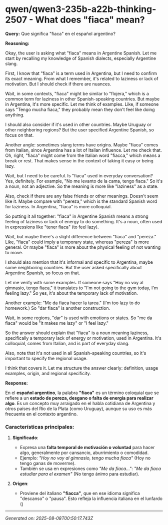 # qwen/qwen3-235b-a22b-thinking-2507 - What does "fiaca" mean?

**Query:** Que significa "fiaca" en el español argentino?

**Reasoning:**


Okay, the user is asking what "fiaca" means in Argentine Spanish. Let me start by recalling my knowledge of Spanish dialects, especially Argentine slang.

First, I know that "fiaca" is a term used in Argentina, but I need to confirm its exact meaning. From what I remember, it's related to laziness or lack of motivation. But I should check if there are nuances.

Wait, in some contexts, "fiaca" might be similar to "flojera," which is a common term for laziness in other Spanish-speaking countries. But maybe in Argentina, it's more specific. Let me think of examples. Like, if someone says "Tengo mucha fiaca," they probably mean they don't feel like doing anything.

I should also consider if it's used in other countries. Maybe Uruguay or other neighboring regions? But the user specified Argentine Spanish, so focus on that.

Another angle: sometimes slang terms have origins. Maybe "fiaca" comes from Italian, since Argentina has a lot of Italian influence. Let me check that. Oh, right, "fiaca" might come from the Italian word "fiacca," which means a break or rest. That makes sense in the context of taking it easy or being lazy.

Wait, but I need to be careful. Is "fiaca" used in everyday conversation? Yes, definitely. For example, "No me levanto de la cama, tengo fiaca." So it's a noun, not an adjective. So the meaning is more like "laziness" as a state.

Also, check if there are any false friends or other meanings. Doesn't seem like it. Maybe compare with "pereza," which is the standard Spanish word for laziness. In Argentina, "fiaca" is more colloquial.

So putting it all together: "fiaca" in Argentine Spanish means a strong feeling of laziness or lack of energy to do something. It's a noun, often used in expressions like "tener fiaca" (to feel lazy).

Wait, but maybe there's a slight difference between "fiaca" and "pereza." Like, "fiaca" could imply a temporary state, whereas "pereza" is more general. Or maybe "fiaca" is more about the physical feeling of not wanting to move.

I should also mention that it's informal and specific to Argentina, maybe some neighboring countries. But the user asked specifically about Argentine Spanish, so focus on that.

Let me verify with some examples. If someone says "Hoy no voy al gimnasio, tengo fiaca," it translates to "I'm not going to the gym today, I'm feeling lazy." So yes, it's about the temporary lack of motivation.

Another example: "Me da fiaca hacer la tarea." (I'm too lazy to do homework.) So "dar fiaca" is another construction.

Wait, in some regions, "dar" is used with emotions or states. So "me da fiaca" would be "it makes me lazy" or "I feel lazy."

So the answer should explain that "fiaca" is a noun meaning laziness, specifically a temporary lack of energy or motivation, used in Argentina. It's colloquial, comes from Italian, and is part of everyday slang.

Also, note that it's not used in all Spanish-speaking countries, so it's important to specify the regional usage.

I think that covers it. Let me structure the answer clearly: definition, usage examples, origin, and regional specificity.


**Response:**

En el **español argentino**, la palabra **"fiaca"** es un término coloquial que se refiere a un **estado de pereza, desgano o falta de energía para realizar algo**. Es un concepto muy arraigado en el habla cotidiana de Argentina y otros países del Río de la Plata (como Uruguay), aunque su uso es más frecuente en el contexto argentino.

### Características principales:
1. **Significado**:  
   - Expresa una **falta temporal de motivación o voluntad** para hacer algo, generalmente por cansancio, aburrimiento o comodidad.  
   - Ejemplo: *"Hoy no voy al gimnasio, tengo mucha fiaca"* (Hoy no tengo ganas de moverme).  
   - También se usa en expresiones como *"Me da fiaca..."*: *"Me da fiaca estudiar para el examen"* (No tengo ánimo para estudiar).

2. **Origen**:  
   - Proviene del italiano **"fiacca"**, que en ese idioma significa "descanso" o "pausa". Esto refleja la influencia italiana en el lunfardo (j

---
*Generated on: 2025-08-08T00:50:17.743Z*
